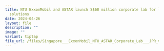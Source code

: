 ```yaml
---
title: NTU ExxonMobil and ASTAR launch S$60 million corporate lab for low carbon
  solutions
date: 2024-04-26
layout: file
description: ""
image: ""
variant: tiptap
file_url: /files/Singapore___ExxonMobil_NTU_ASTAR_Corporate_Lab___JPR_v_Final.pdf
---
```

